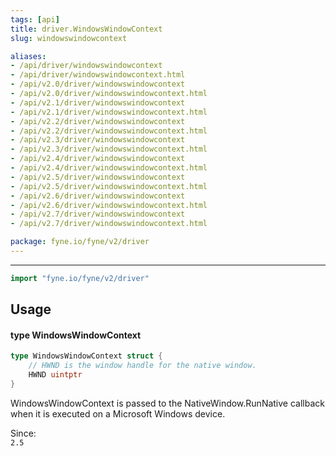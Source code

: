 ```yaml
---
tags: [api]
title: driver.WindowsWindowContext
slug: windowswindowcontext

aliases:
- /api/driver/windowswindowcontext
- /api/driver/windowswindowcontext.html
- /api/v2.0/driver/windowswindowcontext
- /api/v2.0/driver/windowswindowcontext.html
- /api/v2.1/driver/windowswindowcontext
- /api/v2.1/driver/windowswindowcontext.html
- /api/v2.2/driver/windowswindowcontext
- /api/v2.2/driver/windowswindowcontext.html
- /api/v2.3/driver/windowswindowcontext
- /api/v2.3/driver/windowswindowcontext.html
- /api/v2.4/driver/windowswindowcontext
- /api/v2.4/driver/windowswindowcontext.html
- /api/v2.5/driver/windowswindowcontext
- /api/v2.5/driver/windowswindowcontext.html
- /api/v2.6/driver/windowswindowcontext
- /api/v2.6/driver/windowswindowcontext.html
- /api/v2.7/driver/windowswindowcontext
- /api/v2.7/driver/windowswindowcontext.html

package: fyne.io/fyne/v2/driver
---
```



---
```go
import "fyne.io/fyne/v2/driver"
```

## Usage

#### type WindowsWindowContext

```go
type WindowsWindowContext struct {
	// HWND is the window handle for the native window.
	HWND uintptr
}
```

WindowsWindowContext is passed to the NativeWindow.RunNative callback when it is executed on a Microsoft Windows device.


<div class="since">Since: <code>
2.5</code></div>
